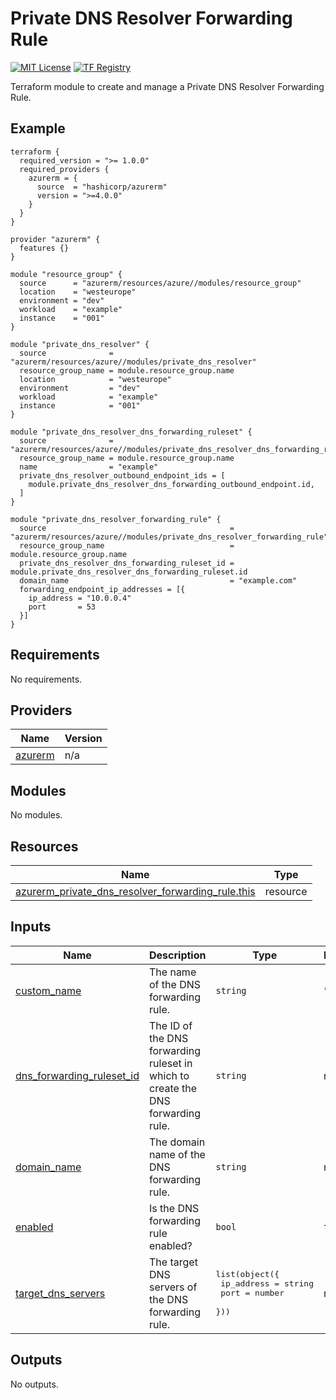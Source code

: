 <!-- BEGIN_TF_DOCS -->
# Private DNS Resolver Forwarding Rule
[![MIT License](https://img.shields.io/badge/license-MIT-orange.svg)](LICENSE) [![TF Registry](https://img.shields.io/badge/terraform-registry-blue.svg)](https://registry.terraform.io/modules/azurerm/resources/azure/latest/submodules/dns_forwarding_rule)

Terraform module to create and manage a Private DNS Resolver Forwarding Rule.

## Example

```hcl
terraform {
  required_version = ">= 1.0.0"
  required_providers {
    azurerm = {
      source  = "hashicorp/azurerm"
      version = ">=4.0.0"
    }
  }
}

provider "azurerm" {
  features {}
}

module "resource_group" {
  source      = "azurerm/resources/azure//modules/resource_group"
  location    = "westeurope"
  environment = "dev"
  workload    = "example"
  instance    = "001"
}

module "private_dns_resolver" {
  source              = "azurerm/resources/azure//modules/private_dns_resolver"
  resource_group_name = module.resource_group.name
  location            = "westeurope"
  environment         = "dev"
  workload            = "example"
  instance            = "001"
}

module "private_dns_resolver_dns_forwarding_ruleset" {
  source              = "azurerm/resources/azure//modules/private_dns_resolver_dns_forwarding_ruleset"
  resource_group_name = module.resource_group.name
  name                = "example"
  private_dns_resolver_outbound_endpoint_ids = [
    module.private_dns_resolver_dns_forwarding_outbound_endpoint.id,
  ]
}

module "private_dns_resolver_forwarding_rule" {
  source                                         = "azurerm/resources/azure//modules/private_dns_resolver_forwarding_rule"
  resource_group_name                            = module.resource_group.name
  private_dns_resolver_dns_forwarding_ruleset_id = module.private_dns_resolver_dns_forwarding_ruleset.id
  domain_name                                    = "example.com"
  forwarding_endpoint_ip_addresses = [{
    ip_address = "10.0.0.4"
    port       = 53
  }]
}
```

## Requirements

No requirements.

## Providers

| Name | Version |
|------|---------|
| <a name="provider_azurerm"></a> [azurerm](#provider\_azurerm) | n/a |

## Modules

No modules.

## Resources

| Name | Type |
|------|------|
| [azurerm_private_dns_resolver_forwarding_rule.this](https://registry.terraform.io/providers/hashicorp/azurerm/latest/docs/resources/private_dns_resolver_forwarding_rule) | resource |

## Inputs

| Name | Description | Type | Default | Required |
|------|-------------|------|---------|:--------:|
| <a name="input_custom_name"></a> [custom\_name](#input\_custom\_name) | The name of the DNS forwarding rule. | `string` | `""` | no |
| <a name="input_dns_forwarding_ruleset_id"></a> [dns\_forwarding\_ruleset\_id](#input\_dns\_forwarding\_ruleset\_id) | The ID of the DNS forwarding ruleset in which to create the DNS forwarding rule. | `string` | n/a | yes |
| <a name="input_domain_name"></a> [domain\_name](#input\_domain\_name) | The domain name of the DNS forwarding rule. | `string` | n/a | yes |
| <a name="input_enabled"></a> [enabled](#input\_enabled) | Is the DNS forwarding rule enabled? | `bool` | `true` | no |
| <a name="input_target_dns_servers"></a> [target\_dns\_servers](#input\_target\_dns\_servers) | The target DNS servers of the DNS forwarding rule. | <pre>list(object({<br>    ip_address = string<br>    port       = number<br>  }))</pre> | n/a | yes |

## Outputs

No outputs.
<!-- END_TF_DOCS -->